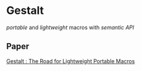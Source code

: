 # Gestalt

_portable_ and _lightweight_ macros with _semantic API_

## Paper

[Gestalt : The Road for Lightweight Portable Macros](https://dl.dropboxusercontent.com/u/54580502/gestalt.pdf)

